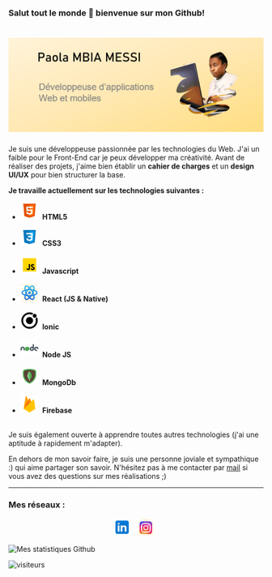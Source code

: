 ### Salut tout le monde 👋 bienvenue sur mon Github!

# ![PaolaMBIA](https://github.com/PaolaMBIA/PaolaMBIA/blob/main/baner.PNG)

Je suis une développeuse passionnée par les technologies du Web. J'ai un faible pour le Front-End car je peux développer ma créativité. Avant de réaliser des projets, j'aime bien établir un **cahier de charges** et un **design UI/UX** pour bien structurer la base. 

<strong>Je travaille actuellement sur les technologies suivantes :</strong><br/>
 - <p><img width="35" src="https://github.com/PaolaMBIA/PaolaMBIA/blob/main/icons8-html-5.svg?raw=true">&nbsp;&nbsp;<span><strong>HTML5</strong></span><p>
 - <a href="#" ><img width="35" src="https://github.com/PaolaMBIA/PaolaMBIA/blob/main/icons8-css3.svg?raw=true"></a>&nbsp;&nbsp;<strong>CSS3</strong></span><br/><br/>
 - <a href="#" ><img width="35" src="https://github.com/PaolaMBIA/PaolaMBIA/blob/main/icons8-javascript.svg?raw=true"></a>&nbsp;&nbsp;<strong>Javascript</strong></span><br/><br/>
 - <a href="#" ><img width="35" src="https://github.com/PaolaMBIA/PaolaMBIA/blob/main/icons8-react-native.svg?raw=true"></a>&nbsp;&nbsp;<strong>React (JS & Native)</strong></span><br/><br/>
 - <a href="#" ><img width="35" src="https://github.com/PaolaMBIA/PaolaMBIA/blob/main/icons8-ionic.svg?raw=true"></a>&nbsp;&nbsp;<strong>Ionic</strong></span><br/><br/>
 - <a href="#" ><img width="35" src="https://github.com/PaolaMBIA/PaolaMBIA/blob/main/icons8-nodejs.svg?raw=true"></a>&nbsp;&nbsp;<strong>Node JS</strong></span><br/><br/>
 - <a href="#" ><img width="35" src="https://github.com/PaolaMBIA/PaolaMBIA/blob/main/icons8-mongodb.svg?raw=true"></a>&nbsp;&nbsp;<strong>MongoDb</strong></span><br/><br/>
 - <a href="#" ><img width="35" src="https://github.com/PaolaMBIA/PaolaMBIA/blob/main/icons8-firebase.svg?raw=true"></a>&nbsp;&nbsp;<strong>Firebase</strong></span><br/><br/>

 
Je suis également ouverte à apprendre toutes autres technologies (j'ai une aptitude à rapidement m'adapter).

En dehors de mon savoir faire, je suis une personne joviale et sympathique :) qui aime partager son savoir. N'hésitez pas à me contacter par [mail](mailto:afrik.tchop@gmail.com) si vous avez des questions sur mes réalisations ;)

<hr>

### Mes réseaux :
<p align='center'>
 <a href="https://www.linkedin.com/in/paola-mbia-messi-86273a150/" ><img width="35" src="https://github.com/PaolaMBIA/PaolaMBIA/blob/main/icons8-linkedin.svg?raw=true"></a>&nbsp;&nbsp;
 <a href="https://www.instagram.com/paolambiamessi/" ><img width="35" src="https://github.com/PaolaMBIA/PaolaMBIA/blob/main/icons8-instagram.svg?raw=true"></a>&nbsp;&nbsp;
</p>


![Mes statistiques Github](https://github-readme-stats.vercel.app/api?username=paolaMBIA&show_icons=true)


![visiteurs](https://visitor-badge.glitch.me/badge?page_id=paolaMBIA.visitor-badge)
